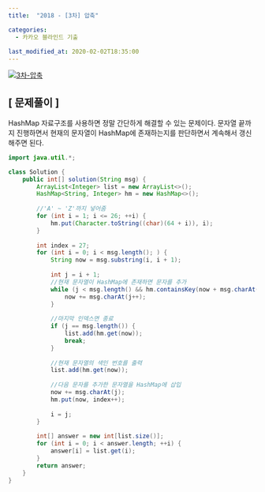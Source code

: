 ```yaml
---
title:  "2018 - [3차] 압축"

categories:
  - 카카오 블라인드 기출
  
last_modified_at: 2020-02-02T18:35:00
---
```


[![3차-압축](https://user-images.githubusercontent.com/53072057/106545093-14740600-654c-11eb-8ea8-9c5ec186d16c.JPG)](https://programmers.co.kr/learn/courses/30/lessons/17684)  

<h2>[ 문제풀이 ]</h2>  
HashMap 자료구조를 사용하면 정말 간단하게 해결할 수 있는 문제이다. 문자열 끝까지 진행하면서 현재의 문자열이 HashMap에 존재하는지를 판단하면서 계속해서 갱신해주면 된다.  

```java
import java.util.*;

class Solution {
    public int[] solution(String msg) {
    	ArrayList<Integer> list = new ArrayList<>();
        HashMap<String, Integer> hm = new HashMap<>();
        
        //'A' ~ 'Z'까지 넣어줌
        for (int i = 1; i <= 26; ++i) {
            hm.put(Character.toString((char)(64 + i)), i);
        }
        
        int index = 27;
        for (int i = 0; i < msg.length(); ) {
        	String now = msg.substring(i, i + 1);
        	
        	int j = i + 1;
        	//현재 문자열이 HashMap에 존재하면 문자를 추가
        	while (j < msg.length() && hm.containsKey(now + msg.charAt(j))) {
        		now += msg.charAt(j++);
        	}
        	
        	//마지막 인덱스면 종료
        	if (j == msg.length()) {
        		list.add(hm.get(now));
        		break;
        	}
        	
        	//현재 문자열의 색인 번호를 출력
        	list.add(hm.get(now));
        	
        	//다음 문자를 추가한 문자열을 HashMap에 삽입
        	now += msg.charAt(j);
        	hm.put(now, index++);
        	
        	i = j;
        }
        
        int[] answer = new int[list.size()];
        for (int i = 0; i < answer.length; ++i) {
        	answer[i] = list.get(i);
        }
        return answer;
    }
}
```